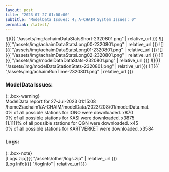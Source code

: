```yaml
---
layout: post
title: "2023-07-27 01:00:00"
subtitle: "ModelData Issues: 4; A-CHAIM System Issues: 0"
permalink: /latest/
---
```


![]({{ "/assets/img/achaimDataStatsShort-2320801.png" | relative_url }})
![]({{ "/assets/img/achaimDataStatsLong00-2320801.png" | relative_url }})
![]({{ "/assets/img/achaimDataStatsLong01-2320801.png" | relative_url }})
![]({{ "/assets/img/achaimDataStatsLong02-2320801.png" | relative_url }})
![]({{ "/assets/img/modelDataDataStats-2320801.png" | relative_url }})
![]({{ "/assets/img/modelDataStationStats-2320801.png" | relative_url }})
![]({{ "/assets/img/achaimRunTime-2320801.png" | relative_url }})


### ModelData Issues:  
  
{: .box-warning}  
 ModelData report for 27-Jul-2023 01:15:08   
 /home2/achaim1/A-CHAIM/modelData/2023/208/01/modelData.mat   
 0% of all possible stations for IONO were downloaded. x870   
 0% of all possible stations for KASI were downloaded. x3875   
 11.1111% of all possible stations for QGN were downloaded. x45   
 0% of all possible stations for KARTVERKET were downloaded. x3584   
  


### Logs:  
  
{: .box-note}  
[Logs.zip]({{ "/assets/other/logs.zip" | relative_url }})  
[Log Info]({{ "/logInfo" | relative_url }})  
